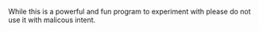 While this is a powerful and fun program to experiment with please do not use it with malicous intent.
